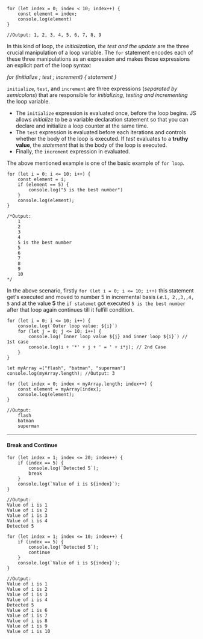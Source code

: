```JS
for (let index = 0; index < 10; index++) {
	const element = index;
	console.log(element)
}

//Output: 1, 2, 3, 4, 5, 6, 7, 8, 9
```

In this kind of loop, *the initialization, the test and the update* are the three crucial manipulation of a loop variable. The `for` statement encodes each of these three manipulations as an expression and makes those expressions an explicit part of the loop syntax:

*for (initialize ; test ; increment) {
	statement
}*

`initialize`, `test`, and `increment` are three expressions (*separated by semicolons*) that are responsible for *initializing, testing and incrementing* the loop variable.

- The `initialize` expression is evaluated once, before the loop begins. JS allows *initialize* to be a variable declaration statement so that you can declare and initialize a loop counter at the same time.
- The `test` expression is evaluated before each iterations and controls whether the body of the loop is executed. If *test* evaluates to a **truthy value**, the *statement* that is the body of the loop is executed.
- Finally, the `increment` expression in evaluated.

The above mentioned example is one of the basic example of `for loop`.

```JS
for (let i = 0; i <= 10; i++) {
	const element = i;
	if (element == 5) {
		console.log("5 is the best number")
	}
	console.log(element);
}

/*Output:
	1
	2
	3
	4
	5 is the best number
	5
	6
	7
	8
	9
	10
*/	
```

In the above scenario, firstly `for (let i = 0; i <= 10; i++)` this statement get's executed and moved to number 5 in incremental basis *i.e.*`1, 2,,3,,4, 5` and at the value **5** the `if statemet` got executed `5 is the best number` after that loop again continues till it fulfill condition.

```JS
for (let i = 0; i <= 10; i++) {
	console.log(`Outer loop value: ${i}`)
	for (let j = 0; j <= 10; i++) {
		console.log(`Inner loop value ${j} and inner loop ${i}`) // 1st case
		console.log(i + '*' + j + ' = ' + i*j); // 2nd Case
	}
}
```



```JS
let myArray =["flash", "batman", "superman"]
console.log(myArray.length); //Output: 3

for (let index = 0; index < myArray.length; index++) {
	const element = myArray[index];
	console.log(element);
}

//Output:
	flash
	batman
	superman
```
-------------------------------------------------------------------------------
#### Break and Continue

```JS
for (let index = 1; index <= 20; index++) {
	if (index == 5) {
		console.log(`Detected 5`);
		break
	}
	console.log(`Value of i is ${index}`);
}

//Output:
Value of i is 1
Value of i is 2
Value of i is 3
Value of i is 4
Detected 5
```


```JS
for (let index = 1; index <= 10; index++) {
	if (index == 5) {
		console.log(`Detected 5`);
		continue
	}
	console.log(`Value of i is ${index}`);
}

//Output:
Value of i is 1
Value of i is 2
Value of i is 3
Value of i is 4
Detected 5
Value of i is 6
Value of i is 7
Value of i is 8
Value of i is 9
Value of i is 10
```

